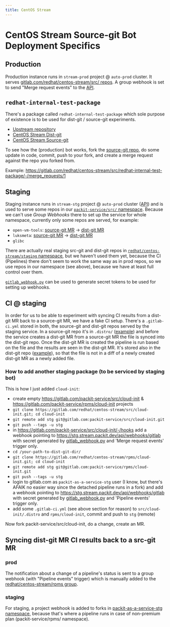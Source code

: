 ```yaml
---
title: CentOS Stream
---
```


# CentOS Stream Source-git Bot Deployment Specifics

## Production

Production instance runs in `stream-prod` project @ `auto-prod` cluster.
It serves [gitlab.com/redhat/centos-stream/src/ repos](https://gitlab.com/redhat/centos-stream/src/).
A group webhook is set to send "Merge request events" to the [API](https://prod.stream.packit.dev/api/webhooks/gitlab).

## `redhat-internal-test-package`

There's a package called `redhat-internal-test-package` which sole purpose
of existence is to be used for dist-git / source-git experiments.

- [Upstream repository](https://github.com/packit/redhat-internal-test-package)
- [CentOS Stream Dist-git](https://gitlab.com/redhat/centos-stream/rpms/redhat-internal-test-package)
- [CentOS Stream Source-git](https://gitlab.com/redhat/centos-stream/src/redhat-internal-test-package)

To see how the (production) bot works, fork the
[source-git repo](https://gitlab.com/redhat/centos-stream/src/redhat-internal-test-package),
do some update in code, commit, push to your fork,
and create a merge request against the repo you forked from.

Example: https://gitlab.com/redhat/centos-stream/src/redhat-internal-test-package/-/merge_requests/1

## Staging

Staging instance runs in `stream-stg` project @ `auto-prod` cluster
([API](https://stg.stream.packit.dev/api/)) and is used to serve some
repos in our [`packit-service/src/` namespace](https://gitlab.com/packit-service/src).
Because we can't use _Group Webhooks_ there to set up the service for whole namespace,
currently only some repos are served, for example:

- `open-vm-tools`: [source-git MR](https://gitlab.com/packit-service/src/open-vm-tools/-/merge_requests/8) → [dist-git MR](https://gitlab.com/packit-service/rpms/open-vm-tools/-/merge_requests/18)
- `luksmeta`: [source-git MR](https://gitlab.com/packit-service/src/luksmeta/-/merge_requests/2) → [dist-git MR](https://gitlab.com/packit-service/rpms/luksmeta/-/merge_requests/2)
- `glibc`

There are actually real staging src-git and dist-git repos in [`redhat/centos-stream/staging` namespace](https://gitlab.com/redhat/centos-stream/staging),
but we haven't used them yet, because the CI (Pipelines) there don't seem to work the same way as in prod repos,
so we use repos in our namespace (see above), because we have at least full control over them.

[`gitlab_webhook.py`](https://github.com/packit/deployment/blob/main/scripts/gitlab_webhook.py)
can be used to generate secret tokens to be used for setting up webhooks.

## CI @ staging

In order for us to be able to experiment with syncing CI results from a dist-git MR back to a source-git MR,
we have a fake CI setup.
There's a `.gitlab-ci.yml` stored in both, the source-git and dist-git repos served by the staging service.
In a source-git repo it's in `.distro/` ([example](https://gitlab.com/packit-service/src/open-vm-tools/-/blob/c9s/.distro/.gitlab-ci.yml))
and before the service creates a dist-git MR from a source-git MR the file is synced into the dist-git repo.
Once the dist-git MR is created the pipeline is run based on the file and the results are seen in the dist-git MR.
It's stored also in the dist-git repo ([example](https://gitlab.com/packit-service/rpms/open-vm-tools/-/blob/c9s/.gitlab-ci.yml)),
so that the file is not in a diff of a newly created dist-git MR as a newly added file.

### How to add another staging package (to be serviced by staging bot)

This is how I just added `cloud-init`:

- create empty https://gitlab.com/packit-service/src/cloud-init & https://gitlab.com/packit-service/rpms/cloud-init projects
- `git clone https://gitlab.com/redhat/centos-stream/src/cloud-init.git; cd cloud-init`
- `git remote add stg git@gitlab.com:packit-service/src/cloud-init.git`
- `git push --tags -u stg`
- in https://gitlab.com/packit-service/src/cloud-init/-/hooks add a webhook pointing to https://stg.stream.packit.dev/api/webhooks/gitlab with secret generated by [gitlab_webhook.py](https://github.com/packit/deployment/blob/main/scripts/gitlab_webhook.py) and 'Merge request events' trigger only.
- `cd /your-path-to-dist-git-dir/`
- `git clone https://gitlab.com/redhat/centos-stream/rpms/cloud-init.git; cd cloud-init`
- `git remote add stg git@gitlab.com:packit-service/rpms/cloud-init.git`
- `git push --tags -u stg`
- login to gitlab.com as `packit-as-a-service-stg` user (I know, but there's AFAIK no easier way since the detached pipeline runs in a fork) and add a webhook pointing to https://stg.stream.packit.dev/api/webhooks/gitlab with secret generated by [gitlab_webhook.py](https://github.com/packit/deployment/blob/main/scripts/gitlab_webhook.py) and 'Pipeline events' trigger only.
- add some `.gitlab-ci.yml` (see above section for reason) to `src/cloud-init/.distro` and `rpms/cloud-init`, commit and push to `stg` (remote)

Now fork packit-service/src/cloud-init, do a change, create an MR.

## Syncing dist-git MR CI results back to a src-git MR

### prod

The notification about a change of a pipeline's status is sent to a group webhook (with "Pipeline events" trigger)
which is manually added to the [redhat/centos-stream/rpms group](https://gitlab.com/redhat/centos-stream/rpms).

### staging

For staging, a project webhook is added to forks in [packit-as-a-service-stg namespace](https://gitlab.com/packit-as-a-service-stg),
because that's where a pipeline runs in case of non-premium plan (packit-service/rpms/ namespace).
